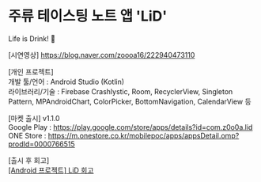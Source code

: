 # 주류 테이스팅 노트 앱 'LiD'
Life is Drink! 🪸  

[시연영상] https://blog.naver.com/zoooa16/222940473110

[개인 프로젝트]  
개발 툴/언어 : Android Studio (Kotlin)  
라이브러리/기술 : Firebase Crashlystic, Room, RecyclerView, Singleton Pattern, MPAndroidChart, ColorPicker, BottomNavigation, CalendarView 등
  
[마켓 출시] v1.1.0  
Google Play : https://play.google.com/store/apps/details?id=com.z0o0a.lid  
ONE Store : https://m.onestore.co.kr/mobilepoc/apps/appsDetail.omp?prodId=0000766515  


[출시 후 회고]  
[[Android 프로젝트] LiD 회고](https://blog.naver.com/zoooa16/222955403493)
